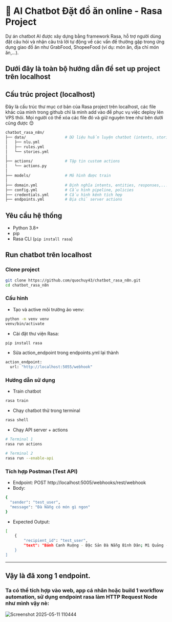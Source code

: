 # 🍔 AI Chatbot Đặt đồ ăn online - Rasa Project

Dự án chatbot AI được xây dựng bằng framework Rasa, hỗ trợ người dùng đặt câu hỏi và nhận câu trả lời tự động về các vấn đề thường gặp trong ứng dụng giao đồ ăn như GrabFood, ShopeeFood (ví dụ: món ăn, địa chỉ món ăn,...).

## Dưới đây là toàn bộ hướng dẫn để set up project trên localhost
## Cấu trúc project (localhost)
Đây là cấu trúc thư mục cơ bản của Rasa project trên localhost, các file khác của mình trong github chỉ là mình add vào để phục vụ việc deploy lên VPS thôi. Mọi người có thể xóa các file đó và giữ nguyên tree như bên dưới cũng được 😊 

```bash
chatbot_rasa_n8n/
├── data/                 # Dữ liệu huấn luyện chatbot (intents, stories, rules)
│   ├── nlu.yml
│   ├── rules.yml
│   └── stories.yml
│
├── actions/              # Tập tin custom actions
│   └── actions.py
│
├── models/               # Mô hình được train
│
├── domain.yml            # Định nghĩa intents, entities, responses,...
├── config.yml            # Cấu hình pipeline, policies
├── credentials.yml       # Cấu hình kênh tích hợp
├── endpoints.yml         # Địa chỉ server actions
```

## Yêu cầu hệ thống
- Python 3.8+
- pip
- Rasa CLI (`pip install rasa`)

## Run chatbot trên localhost

### Clone project

```bash
git clone https://github.com/quochuy43/chatbot_rasa_n8n.git
cd chatbot_rasa_n8n
```

### Cấu hình
- Tạo và active môi trường ảo venv: <br>
```bash
python -m venv venv
venv/bin/activate
```
- Cài đặt thư viện Rasa:
```bash
pip install rasa
```
- Sửa action_endpoint trong endpoints.yml lại thành
```bash
action_endpoint:
  url: "http://localhost:5055/webhook"
```

### Hướng dẫn sử dụng
- Train chatbot
```bash
rasa train
```
- Chạy chatbot thử trong terminal
```bash
rasa shell
```
- Chạy API server + actions
```bash
# Terminal 1
rasa run actions

# Terminal 2
rasa run --enable-api
```

### Tích hợp Postman (Test API)
- Endpoint: POST http://localhost:5005/webhooks/rest/webhook
- Body:
```bash
{
  "sender": "test_user",
  "message": "Đà Nẵng có món gì ngon"
}
```
- Expected Output:
```bash
[
    {
        "recipient_id": "test_user",
        "text": "Bánh Canh Ruộng - Đặc Sản Đà Nẵng Bình Dân; Mì Quảng - Món Ăn Đà Nẵng Nổi Tiếng Bốn Phương; Bánh Tráng Cuốn Thịt Heo - Đậm Đà Hương Vị Đà Nẵng; Bánh Tráng Kẹp - Món Ăn Vặt Nổi tiếng Đà Nẵng; Bánh Bèo - Món Ăn Xế Thơm Ngon Ở Đà Nẵng; Bánh Nậm Đà Nẵng - Món Ăn Sáng Thơm Ngon Ở Đà Nẵng; Bánh Bột Lọc Đà Nẵng; \nBạn muốn biết thêm thông tin chi tiết về món nào? Hãy nhắn tên món ăn để mình giới thiệu nhé!"
    }
]
```

---
## Vậy là đã xong 1 endpoint. 
### Ta có thể tích hợp vào web, app cá nhân hoặc build 1 workflow automation, sử dụng endpoint rasa làm HTTP Request Node như mình vậy nè: 
![Screenshot 2025-05-11 110444](https://github.com/user-attachments/assets/e2622893-a4ed-4ee1-bdcb-8585568c75e6)

